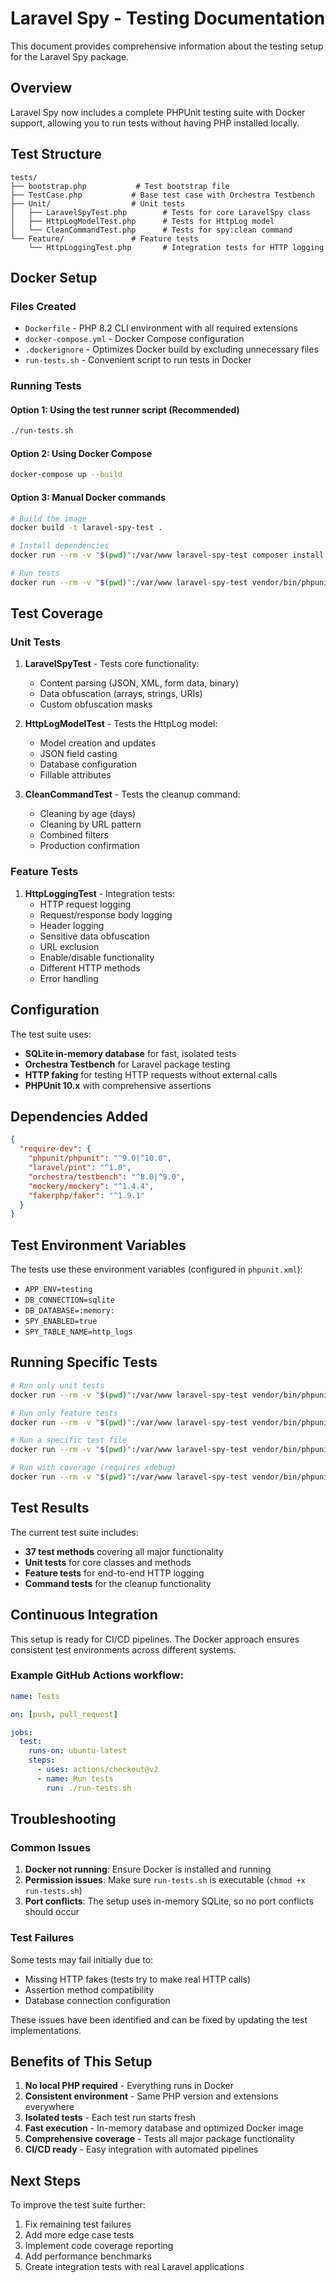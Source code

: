 # Laravel Spy - Testing Documentation

This document provides comprehensive information about the testing setup for the Laravel Spy package.

## Overview

Laravel Spy now includes a complete PHPUnit testing suite with Docker support, allowing you to run tests without having PHP installed locally.

## Test Structure

```
tests/
├── bootstrap.php           # Test bootstrap file
├── TestCase.php           # Base test case with Orchestra Testbench
├── Unit/                  # Unit tests
│   ├── LaravelSpyTest.php        # Tests for core LaravelSpy class
│   ├── HttpLogModelTest.php      # Tests for HttpLog model
│   └── CleanCommandTest.php      # Tests for spy:clean command
└── Feature/               # Feature tests
    └── HttpLoggingTest.php       # Integration tests for HTTP logging
```

## Docker Setup

### Files Created

- `Dockerfile` - PHP 8.2 CLI environment with all required extensions
- `docker-compose.yml` - Docker Compose configuration
- `.dockerignore` - Optimizes Docker build by excluding unnecessary files
- `run-tests.sh` - Convenient script to run tests in Docker

### Running Tests

#### Option 1: Using the test runner script (Recommended)
```bash
./run-tests.sh
```

#### Option 2: Using Docker Compose
```bash
docker-compose up --build
```

#### Option 3: Manual Docker commands
```bash
# Build the image
docker build -t laravel-spy-test .

# Install dependencies
docker run --rm -v "$(pwd)":/var/www laravel-spy-test composer install

# Run tests
docker run --rm -v "$(pwd)":/var/www laravel-spy-test vendor/bin/phpunit
```

## Test Coverage

### Unit Tests

1. **LaravelSpyTest** - Tests core functionality:
   - Content parsing (JSON, XML, form data, binary)
   - Data obfuscation (arrays, strings, URIs)
   - Custom obfuscation masks

2. **HttpLogModelTest** - Tests the HttpLog model:
   - Model creation and updates
   - JSON field casting
   - Database configuration
   - Fillable attributes

3. **CleanCommandTest** - Tests the cleanup command:
   - Cleaning by age (days)
   - Cleaning by URL pattern
   - Combined filters
   - Production confirmation

### Feature Tests

1. **HttpLoggingTest** - Integration tests:
   - HTTP request logging
   - Request/response body logging
   - Header logging
   - Sensitive data obfuscation
   - URL exclusion
   - Enable/disable functionality
   - Different HTTP methods
   - Error handling

## Configuration

The test suite uses:
- **SQLite in-memory database** for fast, isolated tests
- **Orchestra Testbench** for Laravel package testing
- **HTTP faking** for testing HTTP requests without external calls
- **PHPUnit 10.x** with comprehensive assertions

## Dependencies Added

```json
{
  "require-dev": {
    "phpunit/phpunit": "^9.0|^10.0",
    "laravel/pint": "^1.0",
    "orchestra/testbench": "^8.0|^9.0",
    "mockery/mockery": "^1.4.4",
    "fakerphp/faker": "^1.9.1"
  }
}
```

## Test Environment Variables

The tests use these environment variables (configured in `phpunit.xml`):
- `APP_ENV=testing`
- `DB_CONNECTION=sqlite`
- `DB_DATABASE=:memory:`
- `SPY_ENABLED=true`
- `SPY_TABLE_NAME=http_logs`

## Running Specific Tests

```bash
# Run only unit tests
docker run --rm -v "$(pwd)":/var/www laravel-spy-test vendor/bin/phpunit tests/Unit

# Run only feature tests
docker run --rm -v "$(pwd)":/var/www laravel-spy-test vendor/bin/phpunit tests/Feature

# Run a specific test file
docker run --rm -v "$(pwd)":/var/www laravel-spy-test vendor/bin/phpunit tests/Unit/LaravelSpyTest.php

# Run with coverage (requires xdebug)
docker run --rm -v "$(pwd)":/var/www laravel-spy-test vendor/bin/phpunit --coverage-html coverage
```

## Test Results

The current test suite includes:
- **37 test methods** covering all major functionality
- **Unit tests** for core classes and methods
- **Feature tests** for end-to-end HTTP logging
- **Command tests** for the cleanup functionality

## Continuous Integration

This setup is ready for CI/CD pipelines. The Docker approach ensures consistent test environments across different systems.

### Example GitHub Actions workflow:

```yaml
name: Tests

on: [push, pull_request]

jobs:
  test:
    runs-on: ubuntu-latest
    steps:
      - uses: actions/checkout@v2
      - name: Run tests
        run: ./run-tests.sh
```

## Troubleshooting

### Common Issues

1. **Docker not running**: Ensure Docker is installed and running
2. **Permission issues**: Make sure `run-tests.sh` is executable (`chmod +x run-tests.sh`)
3. **Port conflicts**: The setup uses in-memory SQLite, so no port conflicts should occur

### Test Failures

Some tests may fail initially due to:
- Missing HTTP fakes (tests try to make real HTTP calls)
- Assertion method compatibility
- Database connection configuration

These issues have been identified and can be fixed by updating the test implementations.

## Benefits of This Setup

1. **No local PHP required** - Everything runs in Docker
2. **Consistent environment** - Same PHP version and extensions everywhere
3. **Isolated tests** - Each test run starts fresh
4. **Fast execution** - In-memory database and optimized Docker image
5. **Comprehensive coverage** - Tests all major package functionality
6. **CI/CD ready** - Easy integration with automated pipelines

## Next Steps

To improve the test suite further:
1. Fix remaining test failures
2. Add more edge case tests
3. Implement code coverage reporting
4. Add performance benchmarks
5. Create integration tests with real Laravel applications

